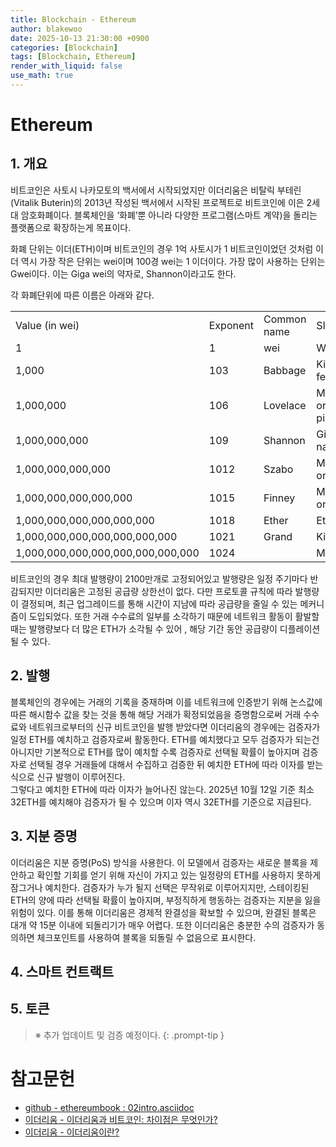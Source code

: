 ```yaml
---
title: Blockchain - Ethereum
author: blakewoo
date: 2025-10-13 21:30:00 +0900
categories: [Blockchain]
tags: [Blockchain, Ethereum] 
render_with_liquid: false
use_math: true
---
```


# Ethereum
## 1. 개요
비트코인은 사토시 나카모토의 백서에서 시작되었지만 이더리움은 비탈릭 부테린(Vitalik Buterin)의 2013년 작성된 백서에서 시작된 프로젝트로 비트코인에 이은 2세대 암호화폐이다.
블록체인을 ‘화폐’뿐 아니라 다양한 프로그램(스마트 계약)을 돌리는 플랫폼으로 확장하는게 목표이다.

화폐 단위는 이더(ETH)이며 비트코인의 경우 1억 사토시가 1 비트코인이었던 것처럼 이더 역시 가장 작은 단위는 wei이며 100경 wei는 1 이더이다.
가장 많이 사용하는 단위는 Gwei이다. 이는 Giga wei의 약자로, Shannon이라고도 한다.
 
각 화폐단위에 따른 이름은 아래와 같다.

<table>
    <tr>
        <td>Value (in wei)</td>
        <td>Exponent</td>
        <td>Common name</td>
        <td>SI name </td>
    </tr>
    <tr>
        <td>1</td>
        <td>1</td>
        <td>wei</td>
        <td>Wei </td>
    </tr>
    <tr>
        <td>1,000</td>
        <td>103</td>
        <td>Babbage</td>
        <td>Kilowei or femtoether </td>
    </tr>
    <tr>
        <td>1,000,000</td>
        <td>106</td>
        <td>Lovelace</td>
        <td>Megawei or picoether </td>
    </tr>
    <tr>
        <td>1,000,000,000</td>
        <td>109</td>
        <td>Shannon</td>
        <td>Gigawei or nanoether </td>
    </tr>
    <tr>
        <td>1,000,000,000,000</td>
        <td>1012</td>
        <td>Szabo</td>
        <td>Microether or micro </td>
    </tr>
    <tr>
        <td>1,000,000,000,000,000</td>
        <td>1015</td>
        <td>Finney</td>
        <td>Milliether or milli </td>
    </tr>
    <tr>
        <td>1,000,000,000,000,000,000</td>
        <td>1018</td>
        <td>Ether</td>
        <td>Ether </td>
    </tr>
    <tr>
        <td>1,000,000,000,000,000,000,000</td>
        <td>1021</td>
        <td>Grand</td>
        <td>Kiloether </td>
    </tr>
    <tr>
        <td>1,000,000,000,000,000,000,000,000</td>
        <td>1024</td>
        <td></td>
        <td>Megaether </td>
    </tr>
</table>

비트코인의 경우 최대 발행량이 2100만개로 고정되어있고 발행량은 일정 주기마다 반감되지만 이더리움은 고정된 공급량 상한선이 없다.
다만 프로토콜 규칙에 따라 발행량이 결정되며, 최근 업그레이드를 통해 시간이 지남에 따라 공급량을 줄일 수 있는 메커니즘이 도입되었다. 
또한 거래 수수료의 일부를 소각하기 때문에 네트워크 활동이 활발할 때는 발행량보다 더 많은 ETH가 소각될 수 있어 , 해당 기간 동안 공급량이 디플레이션될 수 있다.

## 2. 발행
블록체인의 경우에는 거래의 기록을 중재하며 이를 네트워크에 인증받기 위해 논스값에 따른 해시함수 값을 찾는 것을 통해 해당 거래가 확정되었음을 증명함으로써
거래 수수료와 네트워크로부터의 신규 비트코인을 발행 받았다면 이더리움의 경우에는 검증자가 일정 ETH를 예치하고 검증자로써 활동한다.
ETH를 예치했다고 모두 검증자가 되는건 아니지만 기본적으로 ETH를 많이 예치할 수록 검증자로 선택될 확률이 높아지며 검증자로 선택될 경우
거래들에 대해서 수집하고 검증한 뒤 예치한 ETH에 따라 이자를 받는 식으로 신규 발행이 이루어진다.   
그렇다고 예치한 ETH에 따라 이자가 늘어나진 않는다. 2025년 10월 12일 기준 최소 32ETH를 예치해야 검증자가 될 수 있으며
이자 역시 32ETH를 기준으로 지급된다.

## 3. 지분 증명
이더리움은 지분 증명(PoS) 방식을 사용한다. 
이 모델에서 검증자는 새로운 블록을 제안하고 확인할 기회를 얻기 위해 자신이 가지고 있는 일정량의 ETH를 사용하지 못하게 잠그거나 예치한다.
검증자가 누가 될지 선택은 무작위로 이루어지지만, 스테이킹된 ETH의 양에 따라 선택될 확률이 높아지며, 부정직하게 행동하는 검증자는 지분을 잃을 위험이 있다.
이를 통해 이더리움은 경제적 완결성을 확보할 수 있으며, 완결된 블록은 대개 약 15분 이내에 되돌리기가 매우 어렵다.
또한 이더리움은 충분한 수의 검증자가 동의하면 체크포인트를 사용하여 블록을 되돌릴 수 없음으로 표시한다.

## 4. 스마트 컨트랙트
## 5. 토큰

> ※ 추가 업데이트 및 검증 예정이다.
{: .prompt-tip }

# 참고문헌
- [github - ethereumbook : 02intro.asciidoc](https://github.com/ethereumbook/ethereumbook/blob/develop/02intro.asciidoc)
- [이더리움 - 이더리움과 비트코인: 차이점은 무엇인가?](https://ethereum.org/ko/ethereum-vs-bitcoin/)
- [이더리움 - 이더리움이란?](https://ethereum.org/ko/what-is-ethereum/) 

